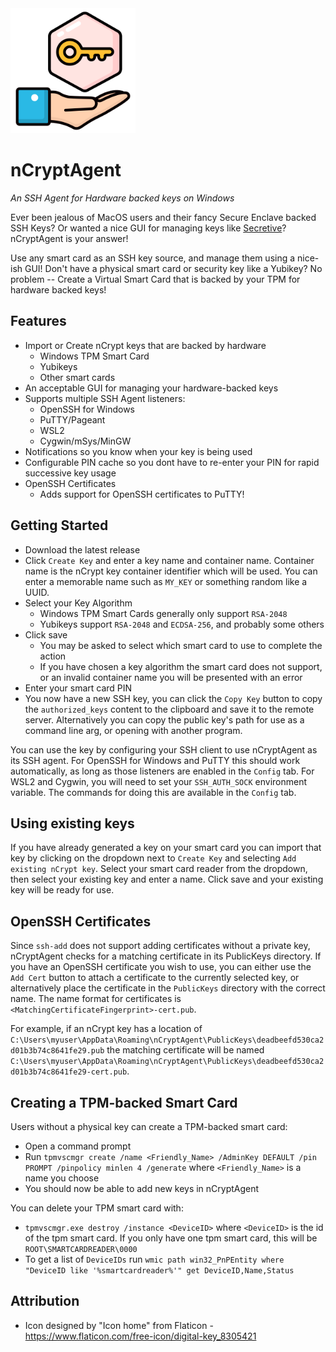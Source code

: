 <img src="resources/digitalkey.png" width="200">

nCryptAgent
===========

*An SSH Agent for Hardware backed keys on Windows*

Ever been jealous of MacOS users and their fancy Secure Enclave backed SSH Keys? Or wanted a nice GUI for managing keys like [Secretive](https://github.com/maxgoedjen/secretive)? nCryptAgent is your answer!

Use any smart card as an SSH key source, and manage them using a nice-ish GUI! Don't have a physical smart card or security key like a Yubikey? No problem -- Create a Virtual Smart Card that is backed by your TPM for hardware backed keys!

## Features
* Import or Create nCrypt keys that are backed by hardware
  * Windows TPM Smart Card
  * Yubikeys
  * Other smart cards
* An acceptable GUI for managing your hardware-backed keys
* Supports multiple SSH Agent listeners:
  * OpenSSH for Windows
  * PuTTY/Pageant
  * WSL2
  * Cygwin/mSys/MinGW
* Notifications so you know when your key is being used
* Configurable PIN cache so you dont have to re-enter your PIN for rapid successive key usage
* OpenSSH Certificates
  * Adds support for OpenSSH certificates to PuTTY!

## Getting Started

* Download the latest release
* Click `Create Key` and enter a key name and container name. Container name is the nCrypt key container identifier which will be used. You can enter a memorable name such as `MY_KEY` or something random like a UUID.
* Select your Key Algorithm
  * Windows TPM Smart Cards generally only support `RSA-2048`
  * Yubikeys support `RSA-2048` and `ECDSA-256`, and probably some others
* Click save
  * You may be asked to select which smart card to use to complete the action
  * If you have chosen a key algorithm the smart card does not support, or an invalid container name you will be presented with an error
* Enter your smart card PIN
* You now have a new SSH key, you can click the `Copy Key` button to copy the `authorized_keys` content to the clipboard and save it to the remote server. Alternatively you can copy the public key's path for use as a command line arg, or opening with another program.

You can use the key by configuring your SSH client to use nCryptAgent as its SSH agent. For OpenSSH for Windows and PuTTY this should work automatically, as long as those listeners are enabled in the `Config` tab. For WSL2 and Cygwin, you will need to set your `SSH_AUTH_SOCK` environment variable. The commands for doing this are available in the `Config` tab.

## Using existing keys

If you have already generated a key on your smart card you can import that key by clicking on the dropdown next to `Create Key` and selecting `Add existing nCrypt key`. Select your smart card reader from the dropdown, then select your existing key and enter a name. Click save and your existing key will be ready for use.

## OpenSSH Certificates

Since `ssh-add` does not support adding certificates without a private key, nCryptAgent checks for a matching certificate in its PublicKeys directory. If you have an OpenSSH certificate you wish to use, you can either use the `Add Cert` button to attach a certificate to the currently selected key, or alternatively place the certificate in the `PublicKeys` directory with the correct name. The name format for certificates is `<MatchingCertificateFingerprint>-cert.pub`. 

For example, if an nCrypt key has a location of `C:\Users\myuser\AppData\Roaming\nCryptAgent\PublicKeys\deadbeefd530ca2d01b3b74c8641fe29.pub` the matching certificate will be named `C:\Users\myuser\AppData\Roaming\nCryptAgent\PublicKeys\deadbeefd530ca2d01b3b74c8641fe29-cert.pub`. 

## Creating a TPM-backed Smart Card

Users without a physical key can create a TPM-backed smart card:
* Open a command prompt
* Run `tpmvscmgr create /name <Friendly_Name> /AdminKey DEFAULT /pin PROMPT /pinpolicy minlen 4 /generate` where `<Friendly_Name>` is a name you choose
* You should now be able to add new keys in nCryptAgent

You can delete your TPM smart card with:
* `tpmvscmgr.exe destroy /instance <DeviceID>` where `<DeviceID>` is the id of the tpm smart card. If you only have one tpm smart card, this will be `ROOT\SMARTCARDREADER\0000`
* To get a list of `DeviceIDs` run `wmic path win32_PnPEntity where "DeviceID like '%smartcardreader%'" get DeviceID,Name,Status`

## Attribution

* Icon designed by "Icon home" from Flaticon - https://www.flaticon.com/free-icon/digital-key_8305421
